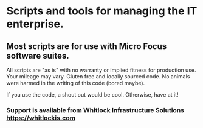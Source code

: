 # Scripts and tools for managing the IT enterprise. 

## Most scripts are for use with Micro Focus software suites.

All scripts are "as is" with no warranty or implied fitness for production use.  Your mileage may vary.  Gluten free and locally sourced code.  No animals were harmed in the writing of this code (bored maybe). 

If you use the code, a shout out would be cool.  Otherwise, have at it!

### Support is available from Whitlock Infrastructure Solutions https://whitlockis.com
